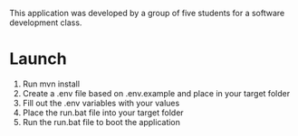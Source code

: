 This application was developed by a group of five students for a software development class.

# Launch
1. Run mvn install
2. Create a .env file based on .env.example and place in your target folder
3. Fill out the .env variables with your values
4. Place the run.bat file into your target folder
5. Run the run.bat file to boot the application
